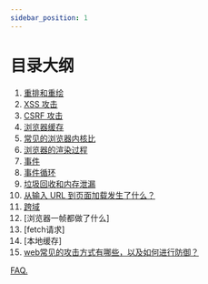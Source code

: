 ```yaml
---
sidebar_position: 1
---
```

# 目录大纲

1. [重排和重绘](./1.md)
2. [XSS 攻击](./2.md)
3. [CSRF 攻击](./3.md)
4. [浏览器缓存](./4.md)
5. [常见的浏览器内核比](./5.md)
6. [浏览器的渲染过程](./6.md)
7. [事件](./7.md)
8. [事件循环](./8.md)
9. [垃圾回收和内存泄漏](./9.md)
10. [从输⼊ URL 到⻚⾯加载发⽣了什么？](./10.md)
11. [跨域](./11.md)
12. [浏览器一帧都做了什么]
13. [fetch请求]
14. [本地缓存]
15. [web常见的攻击方式有哪些，以及如何进行防御？](./15.md)

[FAQ.](./FAQ.md)
